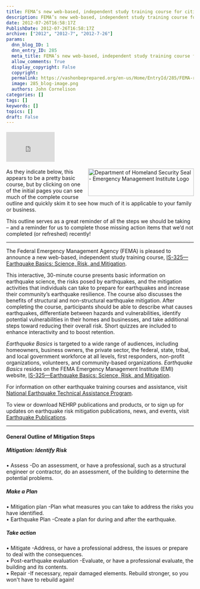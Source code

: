 ```yaml
---
title: FEMA’s new web-based, independent study training course for citizens and businesses-- IS-325—Earthquake Basics-- Science, Risk, and Mitigation
description: FEMA’s new web-based, independent study training course for citizens and businesses-- IS-325—Earthquake Basics-- Science, Risk, and Mitigation
date: 2012-07-26T16:58:17Z
PublishDate: 2012-07-26T16:58:17Z
archive: ["2012", "2012-7", "2012-7-26"]
params:
  dnn_blog_ID: 1
  dnn_entry_ID: 285
  meta_title: FEMA’s new web-based, independent study training course for citizens and businesses-- IS-325—Earthquake Basics-- Science, Risk, and Mitigation
  allow_comments: True
  display_copyright: False
  copyright:
  permalink: https://vashonbeprepared.org/en-us/Home/EntryId/285/FEMA-rsquo-s-new-web-based-independent-study-training-course-for-citizens-and-businesses-IS-325-mdash-Earthquake-Basics-Science-Risk-and-Mitigation
  image: 285_blog-image.png
  authors: John Cornelison
categories: []
tags: []
keywords: []
topics: []
draft: False
---
```


<div class="wlWriterHeaderFooter" style="float:none; margin:0px; padding:4px 0px 4px 0px;"><iframe src="http://www.facebook.com/widgets/like.php?href=http://vashonbeprepared.org/News/Blogs/VashonPreparedness/tabid/164/EntryId/285/FEMA-rsquo-s-new-web-based-independent-study-training-course-for-citizens-and-businesses-IS-325-mdash-Earthquake-Basics-Science-Risk-and-Mitigation.aspx" scrolling="no" frameborder="0" style="border:none; width:130px; height:80px"></iframe></div><p><img style="margin: 0px 0px 5px 5px; display: inline; float: right" alt="Department of Homeland Security Seal - Emergency Management Institute Logo" align="right" src="http://training.fema.gov/_images1/common/EMI_logo.png" width="284" height="74" />As they indicate below, this appears to be a pretty basic course, but by clicking on one of the initial pages you can see much of the complete course outline and quickly skim it to see how much of it is applicable to your family or business. </p>  <p>This outline serves as a great reminder of all the steps we should be taking – and a reminder for us to complete those missing action items that we’d not completed (or refreshed) recently!</p>  <hr />  <p>The Federal Emergency Management Agency (FEMA) is pleased to announce a new web-based, independent study training course, <a href="http://training.fema.gov/EMIWeb/IS/is325.asp" target="_blank">IS-325—Earthquake Basics: Science, Risk, and Mitigation</a>.</p>  <p>This interactive, 30-minute course presents basic information on earthquake science, the risks posed by earthquakes, and the mitigation activities that individuals can take to prepare for earthquakes and increase their community’s earthquake resilience. The course also discusses the benefits of structural and non-structural earthquake mitigation. After completing the course, participants should be able to describe what causes earthquakes, differentiate between hazards and vulnerabilities, identify potential vulnerabilities in their homes and businesses, and take additional steps toward reducing their overall risk. Short quizzes are included to enhance interactivity and to boost retention.</p>  <p><em>Earthquake Basics</em> is targeted to a wide range of audiences, including homeowners, business owners, the private sector, the federal, state, tribal, and local government workforce at all levels, first responders, non-profit organizations, volunteers, and community-based organizations. <em>Earthquake Basics</em> resides on the FEMA Emergency Management Institute (EMI) website, <a href="http://training.fema.gov/EMIWeb/IS/is325.asp" target="_blank">IS-325—Earthquake Basics: Science, Risk, and Mitigation</a>.</p>  <p>For information on other earthquake training courses and assistance, visit <a href="http://www.fema.gov/national-earthquake-hazards-reduction-program/national-earthquake-technical-assistance-program" target="_blank">National Earthquake Technical Assistance Program</a>.</p>  <p>To view or download NEHRP publications and products, or to sign up for updates on earthquake risk mitigation publications, news, and events, visit <a href="http://www.fema.gov/earthquake-publications" target="_blank">Earthquake Publications</a>.</p>  <p>   <hr /></p>  <h4>General Outline of Mitigation Steps</h4>  <h5>Mitigation: Identify Risk</h5>  <p>• Assess -Do an assessment, or have a professional, such as a structural engineer or contractor, do an assessment, of the building to determine the potential problems.</p>  <h5>Make a Plan</h5>  <p>• Mitigation plan -Plan what measures you can take to address the risks you have identified.   <br />• Earthquake Plan -Create a plan for during and after the earthquake.</p>  <h5>Take action</h5>  <p>• Mitigate -Address, or have a professional address, the issues or prepare to deal with the consequences.   <br />• Post-earthquake evaluation -Evaluate, or have a professional evaluate, the building and its contents.    <br />• Repair -If necessary, repair damaged elements. Rebuild stronger, so you won't have to rebuild again!</p>
